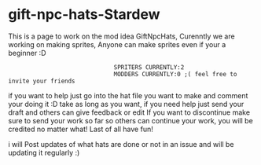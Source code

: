 # gift-npc-hats-Stardew
This is a page to work on the mod idea GiftNpcHats, Curenntly we are working on making sprites, Anyone can make sprites even if your a beginner :D
                                  
                                  SPRITERS CURRENTLY:2                
                                  MODDERS CURRENTLY:0 ;( feel free to invite your friends

if you want to help just go into the hat file you want to make and comment your doing it :D take as long as you want, if you need help just send your draft and others can give feedback or edit
If you want to discontinue make sure to send your work so far so others can continue your work, you will be credited no matter what!
Last of all have fun!

i will Post updates of what hats are done or not in an issue and will be updating it regularly :)
